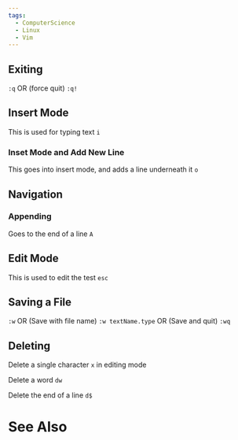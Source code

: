 ```yaml
---
tags:
  - ComputerScience
  - Linux
  - Vim
---
```

## Exiting
`:q`
OR (force quit)
`:q!` 

## Insert Mode
This is used for typing text
`i`

### Inset Mode and Add New Line
This goes into insert mode, and adds a line underneath it
`o`

## Navigation
### Appending
Goes to the end of a line
`A`

## Edit Mode
This is used to edit the test
`esc`

## Saving a File
`:w` 
OR (Save with file name)
`:w textName.type`
OR (Save and quit)
`:wq`

## Deleting
Delete a single character
`x` in editing mode

Delete a word
`dw`

Delete the end of a line
`d$`





# See Also
